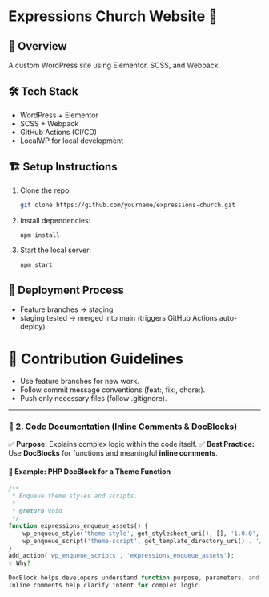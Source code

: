 # Expressions Church Website 🚀

## 📖 Overview
A custom WordPress site using Elementor, SCSS, and Webpack.

## 🛠 Tech Stack
- WordPress + Elementor
- SCSS + Webpack
- GitHub Actions (CI/CD)
- LocalWP for local development

## 🏗️ Setup Instructions
1. Clone the repo:
   ```bash
   git clone https://github.com/yourname/expressions-church.git

2. Install dependencies:
   ```bash
   npm install

3. Start the local server:
   ```bash
   npm start

## 🚀 Deployment Process
- Feature branches → staging
- staging tested → merged into main (triggers GitHub Actions auto-deploy)

# 📝 Contribution Guidelines
- Use feature branches for new work.
- Follow commit message conventions (feat:, fix:, chore:).
- Push only necessary files (follow .gitignore).
---

### **🔹 2. Code Documentation (Inline Comments & DocBlocks)**
✅ **Purpose:** Explains complex logic within the code itself.
✅ **Best Practice:** Use **DocBlocks** for functions and meaningful **inline comments**.

#### **📌 Example: PHP DocBlock for a Theme Function**
```php
/**
 * Enqueue theme styles and scripts.
 *
 * @return void
 */
function expressions_enqueue_assets() {
    wp_enqueue_style('theme-style', get_stylesheet_uri(), [], '1.0.0', 'all');
    wp_enqueue_script('theme-script', get_template_directory_uri() . '/js/main.js', [], '1.0.0', true);
}
add_action('wp_enqueue_scripts', 'expressions_enqueue_assets');
💡 Why?

DocBlock helps developers understand function purpose, parameters, and return values.
Inline comments help clarify intent for complex logic.
